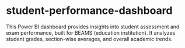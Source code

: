 # student-performance-dashboard
This Power BI dashboard provides insights into student assessment and exam performance, built for BEAMS (education institution). It analyzes student grades, section-wise averages, and overall academic trends.
